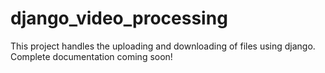 # django_video_processing
This project handles the uploading and downloading of files using django.
Complete documentation coming soon!
